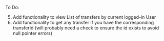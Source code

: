 To Do:

5. Add functionality to view List of transfers by current logged-in User
6. Add functionality to get any transfer if you have the corresponding transferId (will probably need a check to ensure the id exists to avoid null pointer errors)
